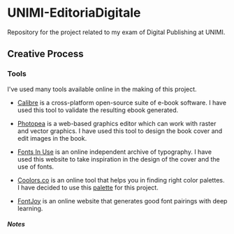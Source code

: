 # UNIMI-EditoriaDigitale
Repository for the project related to my exam of Digital Publishing at UNIMI.

## Creative Process

### Tools
I've used many tools available online in the making of this project.

* <a href="https://calibre-ebook.com/">Calibre</a> is a cross-platform open-source suite of e-book software. I have used this tool to validate the resulting ebook generated.

* <a href="https://www.photopea.com/">Photopea</a> is a web-based graphics editor which can work with raster and vector graphics. I have used this tool to design the book cover and edit images in the book.

* <a href="https://fontsinuse.com/">Fonts In Use</a> is an online independent archive of typography. I have used this website to take inspiration in the design of the cover and the use of fonts.

* <a href="https://coolors.co/">Coolors.co</a> is an online tool that helps you in finding right color palettes. I have decided to use this <a href="https://coolors.co/483c46-3c6e71-a9cef4-ad8350-09bc8a">palette</a> for this project.

* <a href="https://fontjoy.com/">FontJoy</a> is an online website that generates good font pairings with deep learning.
##### Notes 


